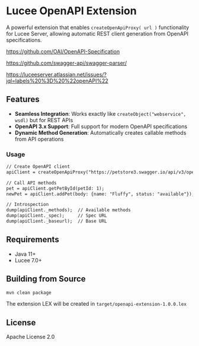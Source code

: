 # Lucee OpenAPI Extension

A powerful extension that enables `createOpenApiProxy( url )` functionality for Lucee Server, allowing automatic REST client generation from OpenAPI specifications.

https://github.com/OAI/OpenAPI-Specification

https://github.com/swagger-api/swagger-parser/

https://luceeserver.atlassian.net/issues/?jql=labels%20%3D%20%22openAPI%22

## Features

- **Seamless Integration**: Works exactly like `createObject("webservice", wsdl)` but for REST APIs
- **OpenAPI 3.x Support**: Full support for modern OpenAPI specifications
- **Dynamic Method Generation**: Automatically creates callable methods from API operations

### Usage

```cfml
// Create OpenAPI client
apiClient = createOpenApiProxy("https://petstore3.swagger.io/api/v3/openapi.json");

// Call API methods
pet = apiClient.getPetById(petId: 1);
newPet = apiClient.addPet(body: {name: "Fluffy", status: "available"});

// Introspection
dump(apiClient._methods);  // Available methods
dump(apiClient._spec);     // Spec URL
dump(apiClient._baseurl);  // Base URL
```

## Requirements

- Java 11+
- Lucee 7.0+

## Building from Source

```bash
mvn clean package
```

The extension LEX will be created in `target/openapi-extension-1.0.0.lex`

## License

Apache License 2.0
